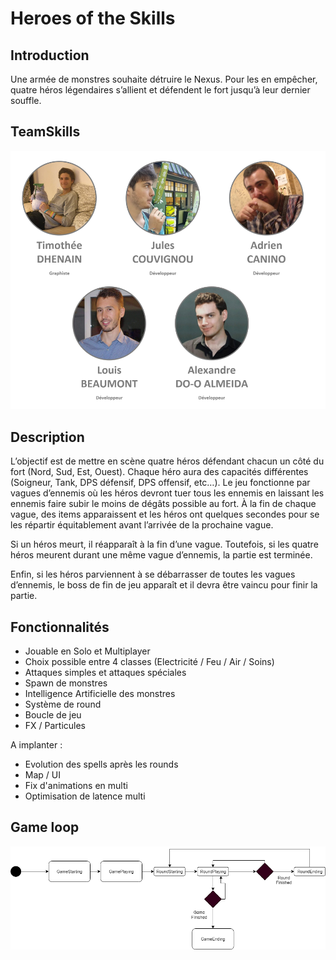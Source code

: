 # Heroes of the Skills

## Introduction

Une armée de monstres souhaite détruire le Nexus. Pour les en empêcher, quatre héros légendaires s’allient et défendent le fort jusqu’à leur dernier souffle.

## TeamSkills

![Alt text](Doc/Team.png?raw=true "TeamSkills")

## Description

L’objectif est de mettre en scène quatre héros défendant chacun un côté du fort (Nord, Sud, Est, Ouest).
Chaque héro aura des capacités différentes (Soigneur, Tank, DPS défensif, DPS offensif, etc…).
Le jeu fonctionne par vagues d’ennemis où les héros devront tuer tous les ennemis en laissant les ennemis faire subir le moins de dégâts possible au fort. À la fin de chaque vague, des items apparaissent et les héros ont quelques secondes pour se les répartir équitablement avant l’arrivée de la prochaine vague.

Si un héros meurt, il réapparaît à la fin d’une vague. Toutefois, si les quatre héros meurent durant une même vague d’ennemis, la partie est terminée.

Enfin, si les héros parviennent à se débarrasser de toutes les vagues d’ennemis, le boss de fin de jeu apparaît et il devra être vaincu pour finir la partie.

## Fonctionnalités

- Jouable en Solo et Multiplayer
- Choix possible entre 4 classes (Electricité / Feu / Air / Soins)
- Attaques simples et attaques spéciales
- Spawn de monstres
- Intelligence Artificielle des monstres
- Système de round
- Boucle de jeu
- FX / Particules

A implanter :

- Evolution des spells après les rounds
- Map / UI
- Fix d'animations en multi
- Optimisation de latence multi

## Game loop

![Alt text](Doc/GameLoop.png?raw=true "Game loop structure")

